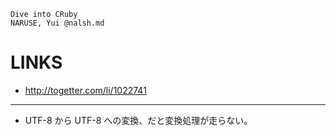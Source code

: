 ```
Dive into CRuby
NARUSE, Yui @nalsh.md
```

LINKS
=====

- http://togetter.com/li/1022741


-----

- UTF-8 から UTF-8 への変換、だと変換処理が走らない。
